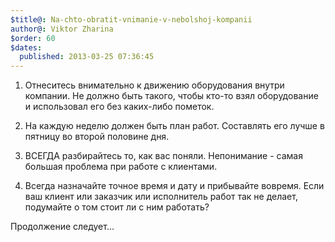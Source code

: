```yaml
---
$title@: Na-chto-obratit-vnimanie-v-nebolshoj-kompanii
author@: Viktor Zharina
$order: 60
$dates:
  published: 2013-03-25 07:36:45
---
```

1) Отнеситесь внимательно к движению оборудования внутри компании. Не должно быть такого, чтобы кто-то взял оборудование и использовал его без каких-либо пометок. 

2) На каждую неделю должен быть план работ. Составлять его лучше в пятницу во второй половине дня. 

3) ВСЕГДА разбирайтесь то, как вас поняли. Непонимание - самая большая проблема при работе с клиентами.

4) Всегда назначайте точное время и дату и прибывайте вовремя. Если ваш клиент или заказчик или исполнитель работ так не делает, подумайте о том стоит ли с ним работать?

Продолжение следует...